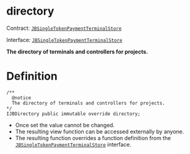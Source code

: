 # directory

Contract: [`JBSingleTokenPaymentTerminalStore`](/api/contracts/jbsingletokenpaymentterminalstore/README.md)​‌

Interface: [`JBSingleTokenPaymentTerminalStore`](/api/interfaces/ijbsingletokenpaymentterminalstore.md)

**The directory of terminals and controllers for projects.**

# Definition

```
/** 
  @notice
  The directory of terminals and controllers for projects.
*/
IJBDirectory public immutable override directory;
```

* Once set the value cannot be changed.
* The resulting view function can be accessed externally by anyone.
* The resulting function overrides a function definition from the [`JBSingleTokenPaymentTerminalStore`](/api/interfaces/ijbsingletokenpaymentterminalstore.md) interface.
